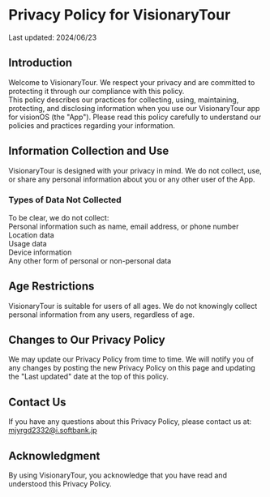 # Privacy Policy for VisionaryTour  
  
Last updated: 2024/06/23  

## Introduction  
Welcome to VisionaryTour. We respect your privacy and are committed to protecting it through our compliance with this policy.  
This policy describes our practices for collecting, using, maintaining, protecting, and disclosing information when you use our VisionaryTour app for visionOS (the "App"). Please read this policy carefully to understand our policies and practices regarding your information.  
  
## Information Collection and Use  
VisionaryTour is designed with your privacy in mind. We do not collect, use, or share any personal information about you or any other user of the App.  
### Types of Data Not Collected  
To be clear, we do not collect:  
Personal information such as name, email address, or phone number  
Location data  
Usage data  
Device information  
Any other form of personal or non-personal data  
  
## Age Restrictions  
VisionaryTour is suitable for users of all ages. We do not knowingly collect personal information from any users, regardless of age.  
  
## Changes to Our Privacy Policy  
We may update our Privacy Policy from time to time. We will notify you of any changes by posting the new Privacy Policy on this page and updating the "Last updated" date at the top of this policy.  
  
## Contact Us  
If you have any questions about this Privacy Policy, please contact us at:  
mjyrgd2332@i.softbank.jp  
  
## Acknowledgment  
By using VisionaryTour, you acknowledge that you have read and understood this Privacy Policy.  
